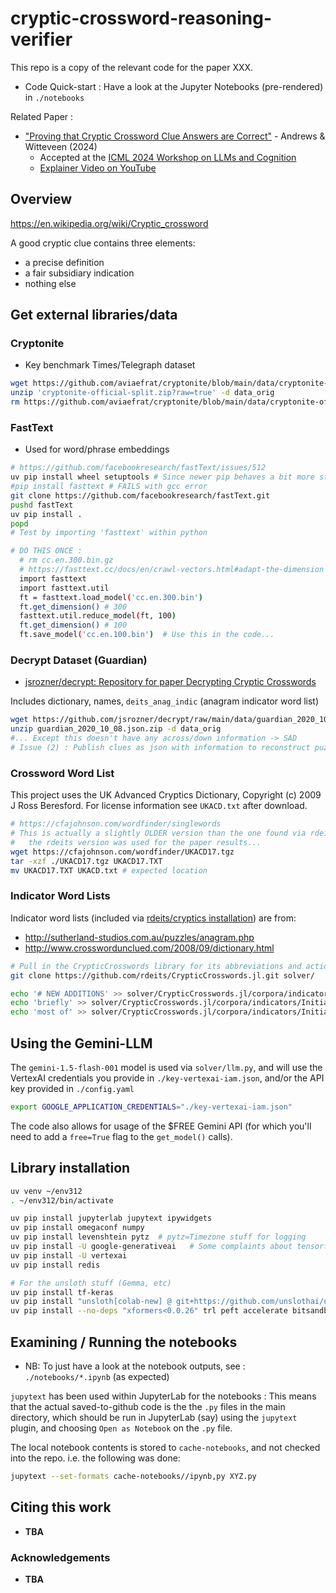 # cryptic-crossword-reasoning-verifier

This repo is a copy of the relevant code for the paper XXX.

* Code Quick-start : Have a look at the Jupyter Notebooks (pre-rendered) in `./notebooks`

Related Paper :

* ["Proving that Cryptic Crossword Clue Answers are Correct"](https://arxiv.org/abs/2407.08824) - Andrews & Witteveen (2024)
  + Accepted at the [ICML 2024 Workshop on LLMs and Cognition](https://llm-cognition.github.io/)
  + [Explainer Video on YouTube](https://www.youtube.com/watch?v=vLITb6XDTQ8)


## Overview

https://en.wikipedia.org/wiki/Cryptic_crossword

A good cryptic clue contains three elements:
* a precise definition
* a fair subsidiary indication
* nothing else

## Get external libraries/data

### Cryptonite

* Key benchmark Times/Telegraph dataset

```bash
wget https://github.com/aviaefrat/cryptonite/blob/main/data/cryptonite-official-split.zip?raw=true
unzip 'cryptonite-official-split.zip?raw=true' -d data_orig
rm https://github.com/aviaefrat/cryptonite/blob/main/data/cryptonite-official-split.zip?raw=true
```

### FastText

* Used for word/phrase embeddings

```bash
# https://github.com/facebookresearch/fastText/issues/512
uv pip install wheel setuptools # Since newer pip behaves a bit more strictly?
#pip install fasttext # FAILS with gcc error
git clone https://github.com/facebookresearch/fastText.git
pushd fastText
uv pip install .
popd
# Test by importing 'fasttext' within python

# DO THIS ONCE : 
  # rm cc.en.300.bin.gz
  # https://fasttext.cc/docs/en/crawl-vectors.html#adapt-the-dimension
  import fasttext
  import fasttext.util
  ft = fasttext.load_model('cc.en.300.bin')
  ft.get_dimension() # 300
  fasttext.util.reduce_model(ft, 100)
  ft.get_dimension() # 100
  ft.save_model('cc.en.100.bin')  # Use this in the code...

```

### Decrypt Dataset (Guardian)

* [jsrozner/decrypt: Repository for paper Decrypting Cryptic Crosswords](https://github.com/jsrozner/decrypt)

Includes dictionary, names, `deits_anag_indic` (anagram indicator word list)

```bash
wget https://github.com/jsrozner/decrypt/raw/main/data/guardian_2020_10_08.json.zip
unzip guardian_2020_10_08.json.zip -d data_orig
#... Except this doesn't have any across/down information -> SAD
# Issue (2) : Publish clues as json with information to reconstruct puzzles fully removed 
```

### Crossword Word List

This project uses the UK Advanced Cryptics Dictionary, Copyright (c) 2009 J Ross Beresford. 
For license information see `UKACD.txt` after download.

```bash
# https://cfajohnson.com/wordfinder/singlewords
# This is actually a slightly OLDER version than the one found via rdeits
#   the rdeits version was used for the paper results...
wget https://cfajohnson.com/wordfinder/UKACD17.tgz
tar -xzf ./UKACD17.tgz UKACD17.TXT
mv UKACD17.TXT UKACD.txt # expected location
```

### Indicator Word Lists

Indicator word lists (included via [rdeits/cryptics installation](https://github.com/rdeits/cryptics/)) are from:
* http://sutherland-studios.com.au/puzzles/anagram.php
* http://www.crosswordunclued.com/2008/09/dictionary.html

```bash
# Pull in the CrypticCrosswords library for its abbreviations and actions data
git clone https://github.com/rdeits/CrypticCrosswords.jl.git solver/

echo '# NEW ADDITIONS' >> solver/CrypticCrosswords.jl/corpora/indicators/InitialSubstring
echo 'briefly' >> solver/CrypticCrosswords.jl/corpora/indicators/InitialSubstring
echo 'most of' >> solver/CrypticCrosswords.jl/corpora/indicators/InitialSubstring
```

## Using the Gemini-LLM

The `gemini-1.5-flash-001` model is used via `solver/llm.py`, 
and will use the VertexAI credentials you provide in `./key-vertexai-iam.json`, 
and/or the API key provided in `./config.yaml`

```bash
export GOOGLE_APPLICATION_CREDENTIALS="./key-vertexai-iam.json"
```

The code also allows for usage of the \$FREE Gemini API 
(for which you'll need to add a `free=True` flag to the `get_model()` calls).


## Library installation

```bash
uv venv ~/env312
. ~/env312/bin/activate
```

```bash
uv pip install jupyterlab jupytext ipywidgets
uv pip install omegaconf numpy
uv pip install levenshtein pytz  # pytz=Timezone stuff for logging
uv pip install -U google-generativeai   # Some complaints about tensorflow-metadata and protobuf
uv pip install -U vertexai
uv pip install redis

# For the unsloth stuff (Gemma, etc)
uv pip install tf-keras
uv pip install "unsloth[colab-new] @ git+https://github.com/unslothai/unsloth.git"
uv pip install --no-deps "xformers<0.0.26" trl peft accelerate bitsandbytes
```


## Examining / Running the notebooks

* NB: To just have a look at the notebook outputs, see : `./notebooks/*.ipynb` (as expected)

`jupytext` has been used within JupyterLab for the notebooks : This means that the actual saved-to-github 
code is the the `.py` files in the main directory, which should be run in JupyterLab (say) using the 
`jupytext` plugin, and choosing `Open as Notebook` on the `.py` file.

The local notebook contents is stored to `cache-notebooks`, and not checked into the repo.  i.e. the following was done:
```bash
jupytext --set-formats cache-notebooks//ipynb,py XYZ.py
```

## Citing this work

* **TBA**


### Acknowledgements

* **TBA**